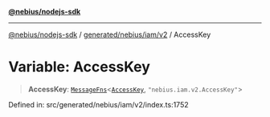 [**@nebius/nodejs-sdk**](../../../../../README.md)

***

[@nebius/nodejs-sdk](../../../../../README.md) / [generated/nebius/iam/v2](../README.md) / AccessKey

# Variable: AccessKey

> **AccessKey**: [`MessageFns`](../../../../../runtime/protos/core/interfaces/MessageFns.md)\<[`AccessKey`](../interfaces/AccessKey.md), `"nebius.iam.v2.AccessKey"`\>

Defined in: src/generated/nebius/iam/v2/index.ts:1752
